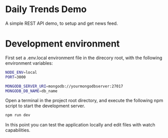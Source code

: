 # Daily Trends Demo

A simple REST API demo, to setup and get news feed.

# Development environment

First set a .env.local environment file in the direcory root, with the following environment variables:

```bash
NODE_ENV=local
PORT=3000

MONGODB_SERVER_URI=mongodb://yourmongodbserver:27017
MONGODB_DB_NAME=db_name
```

Open a terminal in the project root directory, and execute the following npm script to start the development server.

```bash
npm run dev
```

In this point you can test the application locally and edit files with watch capabilities.